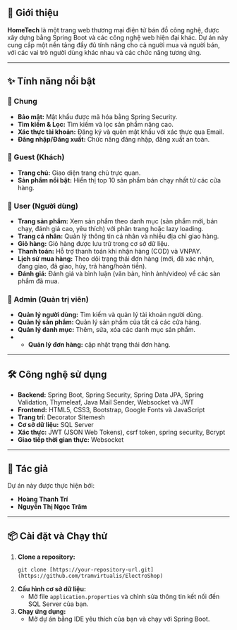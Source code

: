 ## 🚀 Giới thiệu

**HomeTech** là một trang web thương mại điện tử bán đồ công nghệ, được xây dựng bằng Spring Boot và các công nghệ web hiện đại khác. Dự án này cung cấp một nền tảng đầy đủ tính năng cho cả người mua và người bán, với các vai trò người dùng khác nhau và các chức năng tương ứng.

---

## ✨ Tính năng nổi bật

### 🔐 Chung
- **Bảo mật:** Mật khẩu được mã hóa bằng Spring Security.
- **Tìm kiếm & Lọc:** Tìm kiếm và lọc sản phẩm nâng cao.
- **Xác thực tài khoản:** Đăng ký và quên mật khẩu với xác thực qua Email.
- **Đăng nhập/Đăng xuất:** Chức năng đăng nhập, đăng xuất an toàn.

### 👤 Guest (Khách)
- **Trang chủ:** Giao diện trang chủ trực quan.
- **Sản phẩm nổi bật:** Hiển thị top 10 sản phẩm bán chạy nhất từ các cửa hàng.

### 🧑 User (Người dùng)
- **Trang sản phẩm:** Xem sản phẩm theo danh mục (sản phẩm mới, bán chạy, đánh giá cao, yêu thích) với phân trang hoặc lazy loading.
- **Trang cá nhân:** Quản lý thông tin cá nhân và nhiều địa chỉ giao hàng.
- **Giỏ hàng:** Giỏ hàng được lưu trữ trong cơ sở dữ liệu.
- **Thanh toán:** Hỗ trợ thanh toán khi nhận hàng (COD) và VNPAY.
- **Lịch sử mua hàng:** Theo dõi trạng thái đơn hàng (mới, đã xác nhận, đang giao, đã giao, hủy, trả hàng/hoàn tiền).
- **Đánh giá:** Đánh giá và bình luận (văn bản, hình ảnh/video) về các sản phẩm đã mua.



### 👑 Admin (Quản trị viên)
- **Quản lý người dùng:** Tìm kiếm và quản lý tài khoản người dùng.
- **Quản lý sản phẩm:** Quản lý sản phẩm của tất cả các cửa hàng.
- **Quản lý danh mục:** Thêm, sửa, xóa các danh mục sản phẩm.
- - **Quản lý đơn hàng:** cập nhật trạng thái đơn hàng.



---

## 🛠️ Công nghệ sử dụng

- **Backend:** Spring Boot, Spring Security, Spring Data JPA, Spring Validation, Thymeleaf, Java Mail Sender, Websocket và JWT 
- **Frontend:** HTML5, CSS3, Bootstrap, Google Fonts và JavaScript
- **Trang trí:** Decorator Sitemesh
- **Cơ sở dữ liệu:** SQL Server
- **Xác thực:** JWT (JSON Web Tokens), csrf token, spring security, Bcrypt
- **Giao tiếp thời gian thực:** Websocket

---

## 👥 Tác giả

Dự án này được thực hiện bởi:

- **Hoàng Thanh Trí**
- **Nguyễn Thị Ngọc Trâm**

---

## 📦 Cài đặt và Chạy thử

1. **Clone a repository:**
   ```
   git clone [https://your-repository-url.git](https://github.com/tramvirtualis/ElectroShop)
   ```
2. **Cấu hình cơ sở dữ liệu:**
   - Mở file `application.properties` và chỉnh sửa thông tin kết nối đến SQL Server của bạn.
3. **Chạy ứng dụng:**
   - Mở dự án bằng IDE yêu thích của bạn và chạy với Spring Boot.
